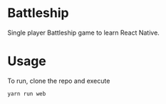 
# Battleship

Single player Battleship game to learn React Native.

# Usage

To run, clone the repo and execute

`
yarn run web
`